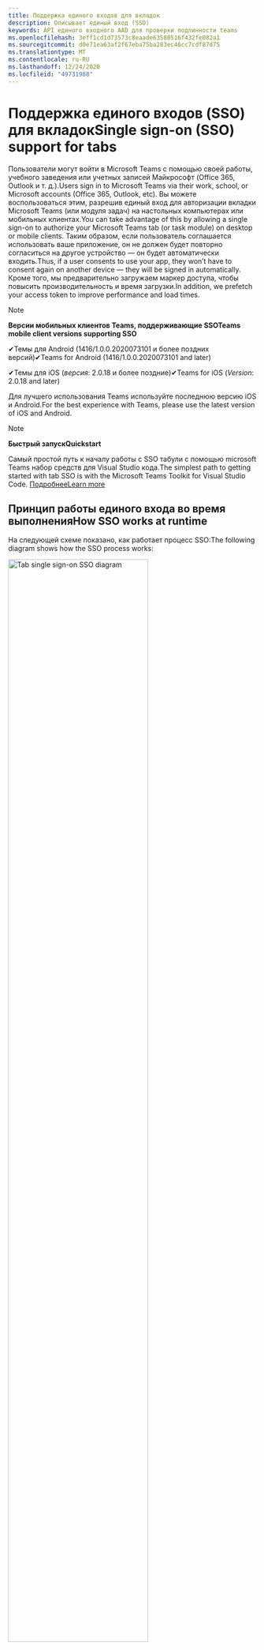 ```yaml
---
title: Поддержка единого входов для вкладок
description: Описывает единый вход (SSO)
keywords: API единого входного AAD для проверки подлинности teams
ms.openlocfilehash: 3eff1cd1d73573c8eaade63580516f432fe082a1
ms.sourcegitcommit: d0e71ea63af2f67eba75ba283ec46cc7cdf87d75
ms.translationtype: MT
ms.contentlocale: ru-RU
ms.lasthandoff: 12/24/2020
ms.locfileid: "49731988"
---
```

# <a name="single-sign-on-sso-support-for-tabs"></a><span data-ttu-id="da0a3-104">Поддержка единого входов (SSO) для вкладок</span><span class="sxs-lookup"><span data-stu-id="da0a3-104">Single sign-on (SSO) support for tabs</span></span>

<span data-ttu-id="da0a3-105">Пользователи могут войти в Microsoft Teams с помощью своей работы, учебного заведения или учетных записей Майкрософт (Office 365, Outlook и т. д.).</span><span class="sxs-lookup"><span data-stu-id="da0a3-105">Users sign in to Microsoft Teams via their work, school, or Microsoft accounts (Office 365, Outlook, etc).</span></span> <span data-ttu-id="da0a3-106">Вы можете воспользоваться этим, разрешив единый вход для авторизации вкладки Microsoft Teams (или модуля задач) на настольных компьютерах или мобильных клиентах.</span><span class="sxs-lookup"><span data-stu-id="da0a3-106">You can take advantage of this by allowing a single sign-on to authorize your Microsoft Teams tab (or task module) on desktop or mobile clients.</span></span> <span data-ttu-id="da0a3-107">Таким образом, если пользователь соглашается использовать ваше приложение, он не должен будет повторно согласиться на другое устройство — он будет автоматически входить.</span><span class="sxs-lookup"><span data-stu-id="da0a3-107">Thus, if a user consents to use your app, they won’t have to consent again on another device — they will be signed in automatically.</span></span> <span data-ttu-id="da0a3-108">Кроме того, мы предварительно загружаем маркер доступа, чтобы повысить производительность и время загрузки.</span><span class="sxs-lookup"><span data-stu-id="da0a3-108">In addition, we prefetch your access token to improve performance and load times.</span></span>

>[!NOTE]
> <span data-ttu-id="da0a3-109">**Версии мобильных клиентов Teams, поддерживающие SSO**</span><span class="sxs-lookup"><span data-stu-id="da0a3-109">**Teams mobile client versions supporting SSO**</span></span>  
>
> <span data-ttu-id="da0a3-110">✔Темы для Android (1416/1.0.0.2020073101 и более поздних версий)</span><span class="sxs-lookup"><span data-stu-id="da0a3-110">✔Teams for Android (1416/1.0.0.2020073101 and later)</span></span>
>
> <span data-ttu-id="da0a3-111">✔Темы для iOS (_версия_: 2.0.18 и более поздние)</span><span class="sxs-lookup"><span data-stu-id="da0a3-111">✔Teams for iOS (_Version_: 2.0.18 and later)</span></span>  
>
> <span data-ttu-id="da0a3-112">Для лучшего использования Teams используйте последнюю версию iOS и Android.</span><span class="sxs-lookup"><span data-stu-id="da0a3-112">For the best experience with Teams, please use the latest version of iOS and Android.</span></span>

>[!NOTE]
> <span data-ttu-id="da0a3-113">**Быстрый запуск**</span><span class="sxs-lookup"><span data-stu-id="da0a3-113">**Quickstart**</span></span>  
>
> <span data-ttu-id="da0a3-114">Самый простой путь к началу работы с SSO табули с помощью microsoft Teams набор средств для Visual Studio кода.</span><span class="sxs-lookup"><span data-stu-id="da0a3-114">The simplest path to getting started with tab SSO is with the Microsoft Teams Toolkit for Visual Studio Code.</span></span> [<span data-ttu-id="da0a3-115">Подробнее</span><span class="sxs-lookup"><span data-stu-id="da0a3-115">Learn more</span></span>](../../../toolkit/visual-studio-code-tab-sso.md)


## <a name="how-sso-works-at-runtime"></a><span data-ttu-id="da0a3-116">Принцип работы единого входа во время выполнения</span><span class="sxs-lookup"><span data-stu-id="da0a3-116">How SSO works at runtime</span></span>

<span data-ttu-id="da0a3-117">На следующей схеме показано, как работает процесс SSO:</span><span class="sxs-lookup"><span data-stu-id="da0a3-117">The following diagram shows how the SSO process works:</span></span>

<!-- markdownlint-disable MD033 -->
<img src="~/assets/images/tabs/tabs-sso-diagram.png" alt="Tab single sign-on SSO diagram" width="75%"/>

1. <span data-ttu-id="da0a3-118">На вкладке выполнен вызов `getAuthToken()` JavaScript.</span><span class="sxs-lookup"><span data-stu-id="da0a3-118">In the tab, a JavaScript call is made to `getAuthToken()`.</span></span> <span data-ttu-id="da0a3-119">Это сообщает Teams, что необходимо получить маркер проверки подлинности для приложения вкладок.</span><span class="sxs-lookup"><span data-stu-id="da0a3-119">This tells Teams to obtain an authentication token for the tab application.</span></span>
2. <span data-ttu-id="da0a3-120">Если текущий пользователь впервые использовал ваше приложение табуляции, будет предложено согласиться (если требуется согласие) или обработать проверку подлинности по мере необходимости (например, двух-факторную проверку подлинности).</span><span class="sxs-lookup"><span data-stu-id="da0a3-120">If this is the first time the current user has used your tab application, there will be a request prompt to consent (if consent is required) or to handle step-up authentication (such as two-factor authentication).</span></span>
3. <span data-ttu-id="da0a3-121">Teams запрашивает маркер приложения табули из конечной точки Azure AD для текущего пользователя.</span><span class="sxs-lookup"><span data-stu-id="da0a3-121">Teams requests the tab application token from the Azure AD endpoint for the current user.</span></span>
4. <span data-ttu-id="da0a3-122">Azure AD отправляет маркер приложения табули в приложение Teams.</span><span class="sxs-lookup"><span data-stu-id="da0a3-122">Azure AD sends the tab application token to the Teams application.</span></span>
5. <span data-ttu-id="da0a3-123">Teams отправляет маркер приложения табули на вкладку как часть объекта результата, возвращенного `getAuthToken()` вызовом.</span><span class="sxs-lookup"><span data-stu-id="da0a3-123">Teams sends the tab application token to the tab as part of the result object returned by the `getAuthToken()` call.</span></span>
6. <span data-ttu-id="da0a3-124">Маркер будет разбор в приложении вкладок с помощью JavaScript для извлечения необходимых сведений, например адреса электронной почты пользователя.</span><span class="sxs-lookup"><span data-stu-id="da0a3-124">The token will be parsed in the tab application, via JavaScript, to extract the needed information, such as the user's email address.</span></span>

> [!NOTE]
> <span data-ttu-id="da0a3-125">Допустимо только для согласия на ограниченный набор API на уровне пользователя ( электронная почта, профиль, offline_access и OpenId), а не для других областей Microsoft Graph, таких как `getAuthToken()` `User.Read` или `Mail.Read` .</span><span class="sxs-lookup"><span data-stu-id="da0a3-125">The `getAuthToken()` is only valid for consenting to a limited set of user-level APIs — email, profile, offline_access and OpenId — and not for further Microsoft Graph scopes such as `User.Read` or `Mail.Read`.</span></span> <span data-ttu-id="da0a3-126">Рекомендуемые обходные пути, если требуются дополнительные области Graph, см. в нашем разделе [в конце этого документа.](#apps-that-require-additional-microsoft-graph-scopes)</span><span class="sxs-lookup"><span data-stu-id="da0a3-126">See our section at the end of this document for suggested workarounds if you require [additional Graph scopes](#apps-that-require-additional-microsoft-graph-scopes).</span></span>

<span data-ttu-id="da0a3-127">API SSO также будет работать в модулях [задач,](../../../task-modules-and-cards/what-are-task-modules.md) встраив веб-содержимое.</span><span class="sxs-lookup"><span data-stu-id="da0a3-127">The SSO API will also work in [Task Modules](../../../task-modules-and-cards/what-are-task-modules.md) that embed web content.</span></span>

## <a name="develop-an-sso-microsoft-teams-tab"></a><span data-ttu-id="da0a3-128">Разработка вкладки "SSO Microsoft Teams"</span><span class="sxs-lookup"><span data-stu-id="da0a3-128">Develop an SSO Microsoft Teams tab</span></span>

<span data-ttu-id="da0a3-129">В этом разделе описываются задачи, связанные с созданием вкладки Teams, использующей SSO.</span><span class="sxs-lookup"><span data-stu-id="da0a3-129">This section describes the tasks involved in creating a Teams tab that uses SSO.</span></span> <span data-ttu-id="da0a3-130">Здесь описаны такие задачи, как язык и структура, не зависит от языка и структуры.</span><span class="sxs-lookup"><span data-stu-id="da0a3-130">These tasks are described here are language- and framework-agnostic.</span></span>

### <a name="1-create-your-azure-active-directory-azure-ad-application"></a><span data-ttu-id="da0a3-131">1. Создайте приложение Azure Active Directory (Azure AD)</span><span class="sxs-lookup"><span data-stu-id="da0a3-131">1. Create your Azure Active Directory (Azure AD) application</span></span>

#### <a name="registering-your-application-in-theazure-ad-portal-overview"></a><span data-ttu-id="da0a3-132">Общие сведения о регистрации приложения на[портале Azure AD:](https://azure.microsoft.com/features/azure-portal/)</span><span class="sxs-lookup"><span data-stu-id="da0a3-132">Registering your application in the[Azure AD portal](https://azure.microsoft.com/features/azure-portal/) overview:</span></span>

1. <span data-ttu-id="da0a3-133">Получите свой [ИД приложения Azure AD.](/azure/active-directory/develop/howto-create-service-principal-portal#get-values-for-signing-in)</span><span class="sxs-lookup"><span data-stu-id="da0a3-133">Get your [Azure AD Application ID](/azure/active-directory/develop/howto-create-service-principal-portal#get-values-for-signing-in).</span></span>
2. <span data-ttu-id="da0a3-134">Укажите разрешения, необходимые приложению для конечной точки Azure AD и,при желании, Microsoft Graph.</span><span class="sxs-lookup"><span data-stu-id="da0a3-134">Specify the permissions that your application needs for the Azure AD endpoint and, optionally, Microsoft Graph.</span></span>
3. <span data-ttu-id="da0a3-135">[Предоставление разрешений для](/azure/active-directory/develop/howto-create-service-principal-portal#configure-access-policies-on-resources) классических, веб-и мобильных приложений Teams.</span><span class="sxs-lookup"><span data-stu-id="da0a3-135">[Grant permissions](/azure/active-directory/develop/howto-create-service-principal-portal#configure-access-policies-on-resources) for Teams desktop, web, and mobile applications.</span></span>
4. <span data-ttu-id="da0a3-136">Предварительно авторизуйте Teams,  нажатием кнопки "Добавить область" и в открываемой панели введите `access_as_user` имя **области.**</span><span class="sxs-lookup"><span data-stu-id="da0a3-136">Pre-authorize Teams by selecting the **Add a scope** button and in the panel that opens, enter `access_as_user` as the **Scope name**.</span></span>

> [!NOTE]
> <span data-ttu-id="da0a3-137">Следует помнить о некоторых важных ограничениях.</span><span class="sxs-lookup"><span data-stu-id="da0a3-137">There are some important restrictions you should be aware of:</span></span>
>
> * <span data-ttu-id="da0a3-138">Мы поддерживаем только разрешения API Microsoft Graph на уровне пользователя, то есть электронную почту, профиль, offline_access, OpenId.</span><span class="sxs-lookup"><span data-stu-id="da0a3-138">We only support user-level Microsoft Graph API permissions, i.e., email, profile, offline_access, OpenId.</span></span> <span data-ttu-id="da0a3-139">Если вам нужен доступ к другим областьм Microsoft Graph (например, или к ним), см. рекомендуемое решение в конце `User.Read` `Mail.Read` этой документации. [](#apps-that-require-additional-microsoft-graph-scopes)</span><span class="sxs-lookup"><span data-stu-id="da0a3-139">If you need access to other Microsoft Graph scopes (such as `User.Read` or `Mail.Read`), see our [recommended workaround](#apps-that-require-additional-microsoft-graph-scopes) at the end of this documentation.</span></span>
> * <span data-ttu-id="da0a3-140">Важно, чтобы имя домена приложения было таким же, как и доменное имя, которое вы регистрируете для приложения Azure AD.</span><span class="sxs-lookup"><span data-stu-id="da0a3-140">It's important that your application's domain name is the same as the domain name you've registering for your Azure AD application.</span></span>
> * <span data-ttu-id="da0a3-141">В настоящее время мы не поддерживаем несколько доменов для каждого приложения.</span><span class="sxs-lookup"><span data-stu-id="da0a3-141">We don't currently support multiple domains per app.</span></span>
> * <span data-ttu-id="da0a3-142">Мы не поддерживаем приложения, которые используют домен, так как он слишком распространен и может быть `azurewebsites.net` угрозой безопасности.</span><span class="sxs-lookup"><span data-stu-id="da0a3-142">We don't support applications that use the `azurewebsites.net` domain because it is too common and may be a security risk.</span></span> <span data-ttu-id="da0a3-143">Однако мы активно стремимся снять это ограничение.</span><span class="sxs-lookup"><span data-stu-id="da0a3-143">However, we're actively seeking to remove this restriction.</span></span>

#### <a name="registering-your-app-through-the-azure-active-directory-portal-in-depth"></a><span data-ttu-id="da0a3-144">Подробно зарегистрируйте свое приложение на портале Azure Active Directory:</span><span class="sxs-lookup"><span data-stu-id="da0a3-144">Registering your app through the Azure Active Directory portal in-depth:</span></span>

1. <span data-ttu-id="da0a3-145">Зарегистрируйте новое приложение на [портале Регистрации приложений Azure Active Directory.](https://go.microsoft.com/fwlink/?linkid=2083908)</span><span class="sxs-lookup"><span data-stu-id="da0a3-145">Register a new application in the [Azure Active Directory – App Registrations](https://go.microsoft.com/fwlink/?linkid=2083908) portal.</span></span>
2. <span data-ttu-id="da0a3-146">Выберите **новую регистрацию** и *зарегистрируйте на странице приложения* следующие значения:</span><span class="sxs-lookup"><span data-stu-id="da0a3-146">Select **New Registration** and on the *register an application page*, set following values:</span></span>
    * <span data-ttu-id="da0a3-147">**Задайте** имя приложения.</span><span class="sxs-lookup"><span data-stu-id="da0a3-147">Set **name** to your app name.</span></span>
    * <span data-ttu-id="da0a3-148">Выберите **поддерживаемые типы учетных** записей (любой тип учетной записи будет работать) ¹</span><span class="sxs-lookup"><span data-stu-id="da0a3-148">Choose the **supported account types** (any account type will work) ¹</span></span>
    * <span data-ttu-id="da0a3-149">Оставьте поле **URI перенаправления** пустым.</span><span class="sxs-lookup"><span data-stu-id="da0a3-149">Leave **Redirect URI** empty.</span></span>
    * <span data-ttu-id="da0a3-150">Нажмите кнопку **Зарегистрировать**.</span><span class="sxs-lookup"><span data-stu-id="da0a3-150">Choose **Register**.</span></span>
3. <span data-ttu-id="da0a3-151">На странице обзора скопируйте и сохраните **ИД приложения (клиента).**</span><span class="sxs-lookup"><span data-stu-id="da0a3-151">On the overview page, copy and save the **Application (client) ID**.</span></span> <span data-ttu-id="da0a3-152">Он понадобится вам позже при обновлении манифеста приложения Teams.</span><span class="sxs-lookup"><span data-stu-id="da0a3-152">You’ll need it later when updating your Teams application manifest.</span></span>
4. <span data-ttu-id="da0a3-153">В разделе **Управление** выберите **Предоставление API**.</span><span class="sxs-lookup"><span data-stu-id="da0a3-153">Under **Manage**, select **Expose an API**.</span></span> 
5. <span data-ttu-id="da0a3-154">Выберите **ссылку "Установить",** чтобы создать URI для ИД приложения в виде `api://{AppID}` .</span><span class="sxs-lookup"><span data-stu-id="da0a3-154">Select the **Set** link to generate the Application ID URI in the form of `api://{AppID}`.</span></span> <span data-ttu-id="da0a3-155">Вставьте полное доменное имя (с косой чертой "/" в конце) между двойной косой чертой и GUID.</span><span class="sxs-lookup"><span data-stu-id="da0a3-155">Insert your fully qualified domain name (with a forward slash "/" appended to the end) between the double forward slashes and the GUID.</span></span> <span data-ttu-id="da0a3-156">Весь ИД должен иметь форму: `api://fully-qualified-domain-name.com/{AppID}` 1</span><span class="sxs-lookup"><span data-stu-id="da0a3-156">The entire ID should have the form of: `api://fully-qualified-domain-name.com/{AppID}` ²</span></span>
    * <span data-ttu-id="da0a3-157">ex: `api://subdomain.example.com/00000000-0000-0000-0000-000000000000` .</span><span class="sxs-lookup"><span data-stu-id="da0a3-157">ex: `api://subdomain.example.com/00000000-0000-0000-0000-000000000000`.</span></span>
    
    <span data-ttu-id="da0a3-158">Полное доменное имя — это понятное человеку доменное имя, из которого обслуживается ваше приложение.</span><span class="sxs-lookup"><span data-stu-id="da0a3-158">The fully qualified domain name is the human readable domain name from which your app is served.</span></span> <span data-ttu-id="da0a3-159">Если вы используете службу туннелинга, например ngrok, вам потребуется обновлять это значение при изменениях поддомена ngrok.</span><span class="sxs-lookup"><span data-stu-id="da0a3-159">If you are using a tunneling service such as ngrok, you will need to update     this value whenever your ngrok subdomain changes.</span></span> 
6. <span data-ttu-id="da0a3-160">Нажмите кнопку **Добавить область**.</span><span class="sxs-lookup"><span data-stu-id="da0a3-160">Select the **Add a scope** button.</span></span> <span data-ttu-id="da0a3-161">В открывшейся панели введите `access_as_user` в качестве параметра **Имя области**.</span><span class="sxs-lookup"><span data-stu-id="da0a3-161">In the panel that opens, enter `access_as_user` as the **Scope name**.</span></span>
7. <span data-ttu-id="da0a3-162">Кому **можно дать согласие?**`Admins and users`</span><span class="sxs-lookup"><span data-stu-id="da0a3-162">Set **Who can consent?** to `Admins and users`</span></span>
8. <span data-ttu-id="da0a3-163">Заполните поля для настройки запроса согласия администратора и пользователя значениями, подходящими для `access_as_user` области:</span><span class="sxs-lookup"><span data-stu-id="da0a3-163">Fill in the fields for configuring the admin and user consent prompts with values that are appropriate for the `access_as_user` scope:</span></span>
    * <span data-ttu-id="da0a3-164">**Заголовок согласия администратора:** Teams может получить доступ к профилю пользователя.</span><span class="sxs-lookup"><span data-stu-id="da0a3-164">**Admin consent title:** Teams can access the user’s profile.</span></span>
    * <span data-ttu-id="da0a3-165">**Описание согласия администратора:** позволяет Teams вызывать веб-API приложения в качестве текущего пользователя.</span><span class="sxs-lookup"><span data-stu-id="da0a3-165">**Admin consent description**: Allows Teams to call the app’s web APIs as the current user.</span></span>
    * <span data-ttu-id="da0a3-166">**Название согласия пользователя:** Teams может получать доступ к профилю пользователя и делать запросы от имени пользователя.</span><span class="sxs-lookup"><span data-stu-id="da0a3-166">**User consent title**: Teams can access the user profile and make requests on the user's behalf.</span></span>
    * <span data-ttu-id="da0a3-167">**Описание согласия пользователя:** В teams можно вызывать API этого приложения с правами пользователя.</span><span class="sxs-lookup"><span data-stu-id="da0a3-167">**User consent description:** Enable Teams to call this app’s APIs with the same rights as the user.</span></span>
9. <span data-ttu-id="da0a3-168">**Убедитесь, что** установлено состояние **"Включено"**</span><span class="sxs-lookup"><span data-stu-id="da0a3-168">Ensure that **State** is set to **Enabled**</span></span>
10. <span data-ttu-id="da0a3-169">Выберите **кнопку "Добавить область"** для сохранения</span><span class="sxs-lookup"><span data-stu-id="da0a3-169">Select the **Add scope** button to save</span></span> 
    * <span data-ttu-id="da0a3-170">Доменная часть  имени области, отображаемая сразу под текстовым полем, должна автоматически соответствовать **URI** ИД приложения, заданного на предыдущем шаге, и в конце: `/access_as_user`</span><span class="sxs-lookup"><span data-stu-id="da0a3-170">The domain part of the **Scope name** displayed just below the text field should automatically match the **Application ID** URI set in the previous step, with `/access_as_user` appended to the end:</span></span>
        * `api://subdomain.example.com/00000000-0000-0000-0000-000000000000/access_as_user`
11. <span data-ttu-id="da0a3-171">В разделе **"Авторизованные** клиентские приложения" определите приложения, которые необходимо авторизировать для веб-приложения приложения.</span><span class="sxs-lookup"><span data-stu-id="da0a3-171">In the **Authorized client applications** section, identify the applications that you want to authorize for your app’s web application.</span></span> <span data-ttu-id="da0a3-172">Выберите *"Добавить клиентские приложения".*</span><span class="sxs-lookup"><span data-stu-id="da0a3-172">Select *Add a client application*.</span></span> <span data-ttu-id="da0a3-173">Введите каждый из следующих ИД клиента и выберите авторизованную область, созданную на предыдущем шаге:</span><span class="sxs-lookup"><span data-stu-id="da0a3-173">Enter each of the following client IDs and select the authorized scope you created in the previous step:</span></span>
    * <span data-ttu-id="da0a3-174">`1fec8e78-bce4-4aaf-ab1b-5451cc387264` (Мобильное или настольное приложение Teams)</span><span class="sxs-lookup"><span data-stu-id="da0a3-174">`1fec8e78-bce4-4aaf-ab1b-5451cc387264` (Teams mobile/desktop application)</span></span>
    * <span data-ttu-id="da0a3-175">`5e3ce6c0-2b1f-4285-8d4b-75ee78787346` (Веб-приложение Teams)</span><span class="sxs-lookup"><span data-stu-id="da0a3-175">`5e3ce6c0-2b1f-4285-8d4b-75ee78787346` (Teams web application)</span></span>
12. <span data-ttu-id="da0a3-176">Перейдите **к разрешениям API.**</span><span class="sxs-lookup"><span data-stu-id="da0a3-176">Navigate to **API Permissions**.</span></span> <span data-ttu-id="da0a3-177">Выберите *"Добавить разрешения microsoft*  >  *Graph*  >  *Delegated permissions",* а затем добавьте следующие разрешения из API Microsoft Graph:</span><span class="sxs-lookup"><span data-stu-id="da0a3-177">Select *Add a permission* > *Microsoft Graph* > *Delegated permissions*, then add the following permissions from Microsoft Graph API:</span></span>
    * <span data-ttu-id="da0a3-178">User.Read (включен по умолчанию)</span><span class="sxs-lookup"><span data-stu-id="da0a3-178">User.Read (enabled by default)</span></span>
    * <span data-ttu-id="da0a3-179">email</span><span class="sxs-lookup"><span data-stu-id="da0a3-179">email</span></span>
    * <span data-ttu-id="da0a3-180">offline_access</span><span class="sxs-lookup"><span data-stu-id="da0a3-180">offline_access</span></span>
    * <span data-ttu-id="da0a3-181">OpenId</span><span class="sxs-lookup"><span data-stu-id="da0a3-181">OpenId</span></span>
    * <span data-ttu-id="da0a3-182">profile</span><span class="sxs-lookup"><span data-stu-id="da0a3-182">profile</span></span>

13. <span data-ttu-id="da0a3-183">Переход к **проверке подлинности**</span><span class="sxs-lookup"><span data-stu-id="da0a3-183">Navigate to **Authentication**</span></span>

    <span data-ttu-id="da0a3-184">Если приложению не предоставлено согласие ИТ-администратора, пользователям придется предоставить согласие при первом использовании приложения.</span><span class="sxs-lookup"><span data-stu-id="da0a3-184">If an app hasn't been granted IT admin consent, users will have to provide consent the first time they use an app.</span></span>

    <span data-ttu-id="da0a3-185">За установите URI перенаправления:</span><span class="sxs-lookup"><span data-stu-id="da0a3-185">Set a redirect URI:</span></span>
    * <span data-ttu-id="da0a3-186">Выберите **"Добавить платформу".**</span><span class="sxs-lookup"><span data-stu-id="da0a3-186">Select **Add a platform**.</span></span>
    * <span data-ttu-id="da0a3-187">Выберите **"Интернет"**.</span><span class="sxs-lookup"><span data-stu-id="da0a3-187">Select **web**.</span></span>
    * <span data-ttu-id="da0a3-188">Введите **URI перенаправления** для вашего приложения.</span><span class="sxs-lookup"><span data-stu-id="da0a3-188">Enter the **redirect URI** for your app.</span></span> <span data-ttu-id="da0a3-189">Это будет страница, на которой успешный неявный поток предоставления перенаправляет пользователя.</span><span class="sxs-lookup"><span data-stu-id="da0a3-189">This will be the page where a successful implicit grant flow will redirect the user.</span></span> <span data-ttu-id="da0a3-190">Это будет то же полное доменное имя, которое вы ввели на шаге 5, за которым следует маршрут API, куда должен быть отправлен ответ проверки подлинности.</span><span class="sxs-lookup"><span data-stu-id="da0a3-190">This will be same fully qualified domain name that you entered in step 5 followed by the API route where a authentication response should be sent.</span></span> <span data-ttu-id="da0a3-191">Если вы следуете любому из примеров Teams, это будет: `https://subdomain.example.com/auth-end`</span><span class="sxs-lookup"><span data-stu-id="da0a3-191">If you are following any of the Teams samples, this will be: `https://subdomain.example.com/auth-end`</span></span>

    <span data-ttu-id="da0a3-192">Затем в включить неявное предоставление, проверив следующие поля:</span><span class="sxs-lookup"><span data-stu-id="da0a3-192">Next, enable implicit grant by checking the following boxes:</span></span>  
    <span data-ttu-id="da0a3-193">✔ ID</span><span class="sxs-lookup"><span data-stu-id="da0a3-193">✔ ID Token</span></span>  
    <span data-ttu-id="da0a3-194">✔ доступа</span><span class="sxs-lookup"><span data-stu-id="da0a3-194">✔ Access Token</span></span>  
    
<span data-ttu-id="da0a3-195">Поздравляем!</span><span class="sxs-lookup"><span data-stu-id="da0a3-195">Congratulations!</span></span> <span data-ttu-id="da0a3-196">Вы выполнили необходимые условия для регистрации приложения, чтобы продолжить работу с приложением с SSO-вкладками.</span><span class="sxs-lookup"><span data-stu-id="da0a3-196">You have completed the app registration prerequisites to proceed with your tab SSO app.</span></span>     

> [!NOTE]
>
> * <span data-ttu-id="da0a3-197">¹ Если ваше приложение Azure AD  зарегистрировано в том же клиенте, где вы делаете запрос на проверку подлинности в Teams, пользователю не будет предложено дать согласие и ему сразу будет предоставлен маркер доступа.</span><span class="sxs-lookup"><span data-stu-id="da0a3-197">¹ If your Azure AD app is registered in the _same_ tenant where you're making an authentication request in Teams, the user won't be asked to consent and will be granted an access token right away.</span></span> <span data-ttu-id="da0a3-198">Пользователям необходимо согласиться на эти разрешения, только если приложение Azure AD зарегистрировано в другом клиенте.</span><span class="sxs-lookup"><span data-stu-id="da0a3-198">Users only need to consent to these permissions if the Azure AD app is registered in a different tenant.</span></span>
> * <span data-ttu-id="da0a3-199">Если вы получите сообщение об ошибке, указывав, что домен уже принадлежит вам и вы владелец, выполните процедуру на кратком примере: добавьте пользовательское имя домена в [Azure Active Directory](/azure/active-directory/fundamentals/add-custom-domain) для регистрации домена, а затем повторите шаг 5 выше.</span><span class="sxs-lookup"><span data-stu-id="da0a3-199">² If you get an error stating that the domain is already owned and you are the owner, follow the procedure at [Quickstart: Add a custom domain name to Azure Active Directory](/azure/active-directory/fundamentals/add-custom-domain) to register the domain, and then repeat step 5, above.</span></span> <span data-ttu-id="da0a3-200">(Эта ошибка также может возникнуть, если вы не вошел с помощью учетных данных администратора в области аренды Office 365).</span><span class="sxs-lookup"><span data-stu-id="da0a3-200">(This error can also occur if you aren't signed in with Admin credentials in the Office 365 tenancy).</span></span>
> * <span data-ttu-id="da0a3-201">Если вы не получаете имя upn (имя-пользователя) в возвращенном маркере доступа, вы можете добавить его как необязательное утверждение [в](https://docs.microsoft.com/azure/active-directory/develop/active-directory-optional-claims) Azure AD.</span><span class="sxs-lookup"><span data-stu-id="da0a3-201">If you are not receiving the UPN (User Principal Name) in the returned access token, you can add it as an [optional claim](https://docs.microsoft.com/azure/active-directory/develop/active-directory-optional-claims) in Azure AD.</span></span>

### <a name="2-update-your-microsoft-teams-application-manifest"></a><span data-ttu-id="da0a3-202">2. Обновление манифеста приложения Microsoft Teams</span><span class="sxs-lookup"><span data-stu-id="da0a3-202">2. Update your Microsoft Teams application manifest</span></span>

<span data-ttu-id="da0a3-203">Добавьте новые свойства в манифест Microsoft Teams:</span><span class="sxs-lookup"><span data-stu-id="da0a3-203">Add new properties to your Microsoft Teams manifest:</span></span>

* <span data-ttu-id="da0a3-204">**WebApplicationInfo —** родительский элемент следующих элементов:</span><span class="sxs-lookup"><span data-stu-id="da0a3-204">**WebApplicationInfo** - The parent of the following elements:</span></span>

> [!div class="checklist"]
> * <span data-ttu-id="da0a3-205">**id** — ИД клиента приложения.</span><span class="sxs-lookup"><span data-stu-id="da0a3-205">**id** - The client ID of the application.</span></span> <span data-ttu-id="da0a3-206">Это ИД приложения, полученный при регистрации приложения в Azure AD.</span><span class="sxs-lookup"><span data-stu-id="da0a3-206">This is the application ID that you obtained as part of registering the application with Azure AD.</span></span>
>* <span data-ttu-id="da0a3-207">**resource** — домен и поддомен приложения.</span><span class="sxs-lookup"><span data-stu-id="da0a3-207">**resource** - The domain and subdomain of your application.</span></span> <span data-ttu-id="da0a3-208">Это тот же URI (включая протокол), который вы зарегистрировали при создании на `api://` `scope` шаге 6 выше.</span><span class="sxs-lookup"><span data-stu-id="da0a3-208">This is the same URI (including the `api://` protocol) that you registered when creating your `scope` in step 6 above.</span></span> <span data-ttu-id="da0a3-209">Не следует включать путь `access_as_user` в ресурс.</span><span class="sxs-lookup"><span data-stu-id="da0a3-209">You shouldn't include the `access_as_user` path in your resource.</span></span> <span data-ttu-id="da0a3-210">Доменная часть этого URI должна соответствовать домену, в том числе поддоменам, используемым в URL-адресах манифеста приложения Teams.</span><span class="sxs-lookup"><span data-stu-id="da0a3-210">The domain part of this URI should match the domain, including any subdomains, used in the URLs of your Teams application manifest.</span></span>

```json
"webApplicationInfo": {
  "id": "00000000-0000-0000-0000-000000000000",
  "resource": "api://subdomain.example.com/00000000-0000-0000-0000-000000000000"
}
```

> [!NOTE]
>
>* <span data-ttu-id="da0a3-211">Ресурс приложения AAD обычно является корневым url-адресом сайта и appID (например, `api://subdomain.example.com/00000000-0000-0000-0000-000000000000` ).</span><span class="sxs-lookup"><span data-stu-id="da0a3-211">The resource for an AAD app will usually be the root of its site URL and the appID (e.g. `api://subdomain.example.com/00000000-0000-0000-0000-000000000000`).</span></span> <span data-ttu-id="da0a3-212">Мы также используем это значение, чтобы убедиться, что ваш запрос приходит из того же домена.</span><span class="sxs-lookup"><span data-stu-id="da0a3-212">We also use this value to ensure your request is coming from the same domain.</span></span> <span data-ttu-id="da0a3-213">Поэтому убедитесь, что вкладка использует те же домены, что `contentURL` и свойство ресурса.</span><span class="sxs-lookup"><span data-stu-id="da0a3-213">Therefore, make sure that the `contentURL` for your tab uses the same domains as your resource property.</span></span>
>* <span data-ttu-id="da0a3-214">Для реализации поля необходимо использовать манифест версии 1.5 или `webApplicationInfo` выше.</span><span class="sxs-lookup"><span data-stu-id="da0a3-214">You need to use manifest version 1.5 or higher to implement the `webApplicationInfo` field.</span></span>

### <a name="3-get-an-authentication-token-from-your-client-side-code"></a><span data-ttu-id="da0a3-215">3. Получите маркер проверки подлинности из клиентского кода</span><span class="sxs-lookup"><span data-stu-id="da0a3-215">3. Get an authentication token from your client-side code</span></span>

<span data-ttu-id="da0a3-216">Вот как выглядит API проверки подлинности:</span><span class="sxs-lookup"><span data-stu-id="da0a3-216">Here's what the authentication API looks like:</span></span>

```javascript
var authTokenRequest = {
  successCallback: function(result) { console.log("Success: " + result); },
  failureCallback: function(error) { console.log("Failure: " + error); }
};
microsoftTeams.authentication.getAuthToken(authTokenRequest);
```

<span data-ttu-id="da0a3-217">Когда вы звоните и требуется дополнительное согласие пользователя (для разрешений на уровне пользователя), пользователю будет покажите диалоговое окно с запросом на предоставление `getAuthToken` дополнительного согласия.</span><span class="sxs-lookup"><span data-stu-id="da0a3-217">When you call `getAuthToken` - and additional user consent is required (for user-level permissions) - we will show a dialog to the user encouraging them to grant additional consent.</span></span> 

<span data-ttu-id="da0a3-218">Получив маркер доступа в ответе на успешный вызов, вы можете декодировать маркер доступа, чтобы просмотреть утверждения, связанные с этим маркером.</span><span class="sxs-lookup"><span data-stu-id="da0a3-218">Once you've received the access token in the success callback you can decode the access token to view the claims associated with that token.</span></span> <span data-ttu-id="da0a3-219">(При желании вы можете вручную скопировать или вкопировать [](https://jwt.io/) маркер доступа в средство, например JWT.io для проверки его содержимого).</span><span class="sxs-lookup"><span data-stu-id="da0a3-219">(Optionally, you can manually copy/paste the access token into a tool such as [JWT.io](https://jwt.io/) to inspect its contents).</span></span> <span data-ttu-id="da0a3-220">Если вы не получаете имя upn (имя-пользователя) в возвращенном маркере доступа, вы можете добавить его как необязательное утверждение [в](https://docs.microsoft.com/azure/active-directory/develop/active-directory-optional-claims) Azure AD.</span><span class="sxs-lookup"><span data-stu-id="da0a3-220">If you are not receiving the UPN (User Principal Name) in the returned access token, you can add it as an [optional claim](https://docs.microsoft.com/azure/active-directory/develop/active-directory-optional-claims) in Azure AD.</span></span>

<p>
    <img src="~/assets/images/tabs/tabs-sso-prompt.png" alt="Tab single sign-on SSO dialog prompt" width="75%"/>
</p>

## <a name="sample-code"></a><span data-ttu-id="da0a3-221">Пример кода</span><span class="sxs-lookup"><span data-stu-id="da0a3-221">Sample code</span></span>

<span data-ttu-id="da0a3-222">Посетите наш пример приложения: [пример SSO MSTeams PnP](https://github.com/pnp/teams-dev-samples/tree/master/samples/tab-sso)</span><span class="sxs-lookup"><span data-stu-id="da0a3-222">Visit our sample application: [MSTeams PnP SSO Sample](https://github.com/pnp/teams-dev-samples/tree/master/samples/tab-sso)</span></span>

<span data-ttu-id="da0a3-223">В readME объясняется, как настроить среду разработки и как настроить приложение в Azure AD.</span><span class="sxs-lookup"><span data-stu-id="da0a3-223">The README explains how to set up your development environment and how to configure your application in Azure AD.</span></span> <span data-ttu-id="da0a3-224">Вы также можете найти дополнительные сведения о [](https://github.com/OfficeDev/msteams-tabs-sso-sample-nodejs#app-structure) структуре примера в разделе структуры приложения, чтобы ознакомиться с базой кода.</span><span class="sxs-lookup"><span data-stu-id="da0a3-224">You can also find further information on how the sample is structured in the [app structure section](https://github.com/OfficeDev/msteams-tabs-sso-sample-nodejs#app-structure) to help familiarize yourself with the codebase.</span></span>

## <a name="known-limitations"></a><span data-ttu-id="da0a3-225">Известные ограничения</span><span class="sxs-lookup"><span data-stu-id="da0a3-225">Known Limitations</span></span>

### <a name="apps-that-require-additional-microsoft-graph-scopes"></a><span data-ttu-id="da0a3-226">Приложения, которые требуют дополнительных областей Microsoft Graph</span><span class="sxs-lookup"><span data-stu-id="da0a3-226">Apps that require additional Microsoft Graph Scopes</span></span>

<span data-ttu-id="da0a3-227">Наша текущая реализация для SSO предоставляет согласие только на разрешения на уровне пользователя ( электронная почта, профиль, offline_access, OpenId), а не для других API (например, User.Read или Mail.Read).</span><span class="sxs-lookup"><span data-stu-id="da0a3-227">Our current implementation for SSO only grants consent for user-level permissions — email, profile, offline_access, OpenId — not for other APIs (such as User.Read or Mail.Read).</span></span> <span data-ttu-id="da0a3-228">Если вашему приложению необходимы дополнительные области Microsoft Graph, вот несколько включающих обходных пути.</span><span class="sxs-lookup"><span data-stu-id="da0a3-228">If your app needs further Microsoft Graph scopes, here are some enabling workarounds:</span></span>

#### <a name="tenant-admin-consent"></a><span data-ttu-id="da0a3-229">Согласие администратора клиента</span><span class="sxs-lookup"><span data-stu-id="da0a3-229">Tenant Admin Consent</span></span>

<span data-ttu-id="da0a3-230">Самый простой подход — получить предварительное согласие администратора клиента от имени организации.</span><span class="sxs-lookup"><span data-stu-id="da0a3-230">The simplest approach is to get a tenant admin to pre-consent on behalf of the organization.</span></span> <span data-ttu-id="da0a3-231">Это означает, что пользователям не придется соглашаться на использование этих областей, и вы сможете свободно обмениваться данными на стороне сервера маркеров с помощью потока "от имени" Azure [AD.](/azure/active-directory/develop/v1-oauth2-on-behalf-of-flow)</span><span class="sxs-lookup"><span data-stu-id="da0a3-231">This means users won’t have to consent to these scopes and you can then be free to exchange the token server side using Azure AD’s [on-behalf-of flow](/azure/active-directory/develop/v1-oauth2-on-behalf-of-flow).</span></span> <span data-ttu-id="da0a3-232">Это решение приемлемо для внутренних бизнес-приложений, но может быть недостаточно для сторонних разработчиков, которые могут не иметь возможности полагаться на утверждение администратора клиента.</span><span class="sxs-lookup"><span data-stu-id="da0a3-232">This workaround is acceptable for internal line-of-business applications but may not be enough for third-party developers who may not be able to rely on tenant admin approval.</span></span>

<span data-ttu-id="da0a3-233">Простой способ получения согласия от имени организации (как администратор клиента) — посетить:</span><span class="sxs-lookup"><span data-stu-id="da0a3-233">A simple way of consenting on behalf of an organization (as a tenant admin) is to visit:</span></span>

* `https://login.microsoftonline.com/common/adminconsent?client_id=<AAD_App_ID>`

#### <a name="asking-for-additional-consent-using-the-auth-api"></a><span data-ttu-id="da0a3-234">Запрос дополнительного согласия с помощью API проверки</span><span class="sxs-lookup"><span data-stu-id="da0a3-234">Asking for additional consent using the Auth API</span></span>

<span data-ttu-id="da0a3-235">Другой подход для получения дополнительных областей Microsoft Graph — представить диалоговое окно согласия с использованием существующего веб-подхода к проверке подлинности [Azure AD,](~/tabs/how-to/authentication/auth-tab-aad.md#navigate-to-the-authorization-page-from-your-popup-page) который включает создание диалоговое окно согласия Azure AD.</span><span class="sxs-lookup"><span data-stu-id="da0a3-235">Another approach for getting additional Microsoft Graph scopes is to present a consent dialog using our existing [web-based Azure AD authentication approach](~/tabs/how-to/authentication/auth-tab-aad.md#navigate-to-the-authorization-page-from-your-popup-page) which involves popping up an Azure AD consent dialog.</span></span> <span data-ttu-id="da0a3-236">Существуют некоторые важные дополнения:</span><span class="sxs-lookup"><span data-stu-id="da0a3-236">There are some notable additions:</span></span>

1. <span data-ttu-id="da0a3-237">Чтобы получить доступ к этим дополнительным API Microsoft Graph, маркер, полученный с помощью сервера, должен быть exchanged на стороне сервера с помощью потока Azure AD от `getAuthToken()` имени. [](/azure/active-directory/develop/v2-oauth2-on-behalf-of-flow)</span><span class="sxs-lookup"><span data-stu-id="da0a3-237">The token retrieved using `getAuthToken()` needs to be exchanged server-side using Azure AD [on-behalf-of flow](/azure/active-directory/develop/v2-oauth2-on-behalf-of-flow) to get access to those additional Microsoft Graph APIs.</span></span>
    * <span data-ttu-id="da0a3-238">Не забудьте использовать конечную точку Microsoft Graph v2 для этого exchange</span><span class="sxs-lookup"><span data-stu-id="da0a3-238">Be sure to use the v2 Microsoft Graph endpoint for this exchange</span></span>
2. <span data-ttu-id="da0a3-239">В случае сбой обмена данными Azure AD возвратит недопустимое исключение предоставления.</span><span class="sxs-lookup"><span data-stu-id="da0a3-239">If the exchange fails, Azure AD will return an invalid grant exception.</span></span> <span data-ttu-id="da0a3-240">Обычно существует одно из двух сообщений об ошибке: `invalid_grant` или `interaction_required`</span><span class="sxs-lookup"><span data-stu-id="da0a3-240">There are usually one of two error messages: `invalid_grant` or `interaction_required`</span></span>
3. <span data-ttu-id="da0a3-241">При сбойе обмена необходимо запросить дополнительное согласие.</span><span class="sxs-lookup"><span data-stu-id="da0a3-241">When the exchange fails, then you need to ask for additional consent.</span></span> <span data-ttu-id="da0a3-242">Мы рекомендуем показывать пользовательский интерфейс, запрашивая у пользователя дополнительное согласие.</span><span class="sxs-lookup"><span data-stu-id="da0a3-242">We recommend showing some UI asking the user to grant additional consent.</span></span> <span data-ttu-id="da0a3-243">Этот пользовательский интерфейс должен включать кнопку, которая запускает диалоговое окно согласия Azure AD с помощью нашего API проверки подлинности [Azure AD.](~/concepts/authentication/auth-silent-aad.md)</span><span class="sxs-lookup"><span data-stu-id="da0a3-243">This UI should include a button that triggers an Azure AD consent dialog using our [Azure AD authentication API](~/concepts/authentication/auth-silent-aad.md).</span></span>
4. <span data-ttu-id="da0a3-244">При запросе дополнительного согласия от Azure AD необходимо включить в параметр `prompt=consent` [query-string-parameter](~/tabs/how-to/authentication/auth-silent-aad.md#get-the-user-context) в Azure AD, иначе Azure AD не будет запрашивать дополнительные области.</span><span class="sxs-lookup"><span data-stu-id="da0a3-244">When asking for additional consent from Azure AD, you need to include `prompt=consent` in your [query-string-parameter](~/tabs/how-to/authentication/auth-silent-aad.md#get-the-user-context) to Azure AD otherwise Azure AD will not ask for the additional scopes.</span></span>
    * <span data-ttu-id="da0a3-245">Вместо: `?scope={scopes}`</span><span class="sxs-lookup"><span data-stu-id="da0a3-245">Instead of: `?scope={scopes}`</span></span>
    * <span data-ttu-id="da0a3-246">Используйте: `?prompt=consent&scope={scopes}`</span><span class="sxs-lookup"><span data-stu-id="da0a3-246">Use this: `?prompt=consent&scope={scopes}`</span></span>
    * <span data-ttu-id="da0a3-247">Убедитесь, что включены все области, которые вы запросит у пользователя `{scopes}` (например, Mail.Read или User.Read).</span><span class="sxs-lookup"><span data-stu-id="da0a3-247">Be sure that `{scopes}` includes all the scopes you are prompting the user for (ex: Mail.Read or User.Read).</span></span>
5. <span data-ttu-id="da0a3-248">После того как пользователь предоставил дополнительное разрешение, повторить попытку потока от имени, чтобы получить доступ к этим дополнительным API.</span><span class="sxs-lookup"><span data-stu-id="da0a3-248">Once the user has granted additional permission, retry the on-behalf-of-flow to get access to these additional APIs.</span></span>

### <a name="non-azure-ad-authentication"></a><span data-ttu-id="da0a3-249">Проверка подлинности, не относячная к Azure AD</span><span class="sxs-lookup"><span data-stu-id="da0a3-249">Non-Azure AD Authentication</span></span>

<span data-ttu-id="da0a3-250">Вышеуказанное решение проверки подлинности работает только для приложений и служб, которые поддерживают Azure AD в качестве поставщика удостоверений.</span><span class="sxs-lookup"><span data-stu-id="da0a3-250">The above-described authentication solution only works for apps and services that support Azure AD as an identity provider.</span></span> <span data-ttu-id="da0a3-251">Приложения, которые хотят проверить подлинность с помощью служб, не использующих Azure AD, должны продолжать использовать всплывающий поток [веб-проверки подлинности.](~/concepts/authentication.md)</span><span class="sxs-lookup"><span data-stu-id="da0a3-251">Apps that want to authenticate using non-Azure AD based services need to continue using the pop-up-based [web authentication flow](~/concepts/authentication.md).</span></span>
